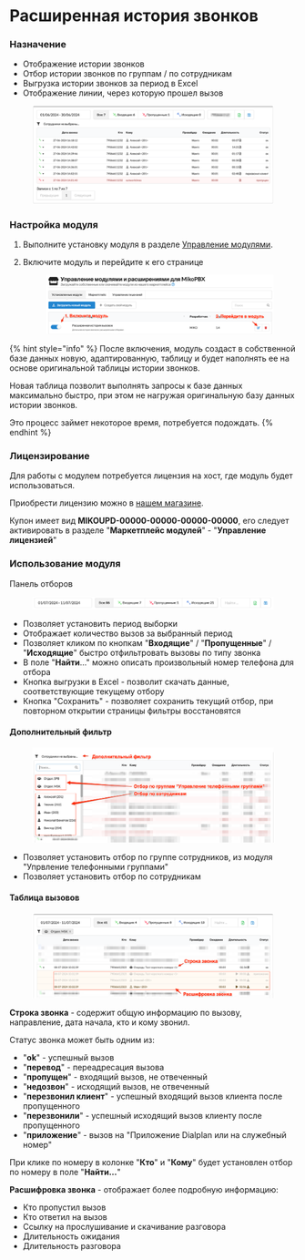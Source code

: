 # Расширенная история звонков

### Назначение

* Отображение истории звонков
* Отбор истории звонков по группам / по сотрудникам
* Выгрузка истории звонков за период в Excel
* Отображение линии, через которую прошел вызов

<figure><img src="../../.gitbook/assets/module-extended-cdr-5.png" alt=""><figcaption></figcaption></figure>

### Настройка модуля

1. Выполните установку модуля в разделе [Управление модулями](../../manual/modules/pbx-extension-modules.md).
2.  Включите модуль и перейдите к его странице&#x20;

    <figure><img src="../../.gitbook/assets/1 (7).png" alt=""><figcaption></figcaption></figure>



{% hint style="info" %}
После включения, модуль создаст в собственной базе данных новую, адаптированную, таблицу и будет наполнять ее на основе оригинальной таблицы истории звонков.&#x20;

Новая таблица позволит выполнять запросы к базе данных максимально быстро, при этом не нагружая оригинальную базу данных истории звонков.&#x20;

Это процесс займет некоторое время, потребуется подождать.&#x20;
{% endhint %}

### Лицензирование

Для работы с модулем потребуется лицензия на хост, где модуль будет использоваться.&#x20;

Приобрести лицензию можно в [нашем магазине](https://shop.miko.ru/catalog/mikopbx/).

Купон имеет вид **MIKOUPD-00000-00000-00000-00000**, его следует активировать в разделе "**Маркетплейс модулей**" - "**Управление лицензией**"

### Использование модуля

Панель отборов

<figure><img src="../../.gitbook/assets/2 (9).png" alt=""><figcaption></figcaption></figure>

* Позволяет установить период выборки&#x20;
* Отображает количество вызов за выбранный период
* Позволяет кликом по кнопкам "**Входящие**" / "**Пропущенные**" / "**Исходящие**" быстро отфильтровать вызовы по типу звонка
* В поле "**Найти**..." можно описать произвольный номер телефона для отбора
* Кнопка выгрузки в Excel - позволит скачать данные, соответствующие текущему отбору
* Кнопка "Сохранить" - позволяет сохранить текущий отбор, при повторном открытии страницы фильтры восстановятся

#### Дополнительный фильтр

<figure><img src="../../.gitbook/assets/module-extended-cdr-3.png" alt=""><figcaption></figcaption></figure>

* Позволяет установить отбор по группе сотрудников, из модуля "Упрвление телефонными группами"
* Позволяет установить отбор по сотрудникам

#### Таблица вызовов

<figure><img src="../../.gitbook/assets/module-extended-cdr-4.png" alt=""><figcaption></figcaption></figure>

**Строка звонка** - содержит общую информацию по вызову, направление, дата начала, кто и кому звонил.&#x20;

Статус звонка может быть одним из:

* "**ok**"  - успешный вызов
* "**перевод**" - переадресация вызова
* "**пропущен**" - входящий вызов, не отвеченный
* "**недозвон**" - исходящий вызов, не отвеченный
* "**перезвонил клиент**" - успешный входящий вызов клиента после пропущенного
* "**перезвонили**" - успешный исходящий вызов клиенту после пропущенного
* "**приложение**" - вызов на "Приложение Dialplan или на служебный номер"

При клике по номеру в колонке "**Кто**" и "**Кому**" будет установлен отбор по номеру в поле "**Найти...**"

**Расшифровка звонка** - отображает  более подробную информацию:

* Кто пропустил вызов
* Кто ответил на вызов
* Ссылку на прослушивание и скачивание разговора
* Длительность ожидания
* Длительность разговора
